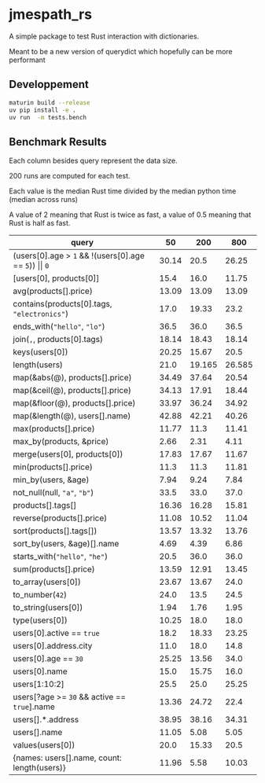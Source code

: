 # jmespath_rs

A simple package to test Rust interaction with dictionaries.

Meant to be a new version of querydict which hopefully can be more performant

## Developpement

```bash
maturin build --release
uv pip install -e .
uv run  -m tests.bench
```

## Benchmark Results

Each column besides query represent the data size.

200 runs are computed for each test.

Each value is the median Rust time divided by the median python time (median across runs)

A value of 2 meaning that Rust is twice as fast, a value of 0.5 meaning that Rust is half as fast.

<!-- BENCHMARK_RESULTS -->
| query | 50 | 200 | 800 |
|---|---|---|---|
| (users[0].age > `1` && !(users[0].age == `5`)) \|\| `0` | 30.14 | 20.5 | 26.25 |
| [users[0], products[0]] | 15.4 | 16.0 | 11.75 |
| avg(products[].price) | 13.09 | 13.09 | 13.09 |
| contains(products[0].tags, `"electronics"`) | 17.0 | 19.33 | 23.2 |
| ends_with(`"hello"`, `"lo"`) | 36.5 | 36.0 | 36.5 |
| join(`,`, products[0].tags) | 18.14 | 18.43 | 18.14 |
| keys(users[0]) | 20.25 | 15.67 | 20.5 |
| length(users) | 21.0 | 19.165 | 26.585 |
| map(&abs(@), products[].price) | 34.49 | 37.64 | 20.54 |
| map(&ceil(@), products[].price) | 34.13 | 17.91 | 18.44 |
| map(&floor(@), products[].price) | 33.97 | 36.24 | 34.92 |
| map(&length(@), users[].name) | 42.88 | 42.21 | 40.26 |
| max(products[].price) | 11.77 | 11.3 | 11.41 |
| max_by(products, &price) | 2.66 | 2.31 | 4.11 |
| merge(users[0], products[0]) | 17.83 | 17.67 | 11.67 |
| min(products[].price) | 11.3 | 11.3 | 11.81 |
| min_by(users, &age) | 7.94 | 9.24 | 7.84 |
| not_null(null, `"a"`, `"b"`) | 33.5 | 33.0 | 37.0 |
| products[].tags[] | 16.36 | 16.28 | 15.81 |
| reverse(products[].price) | 11.08 | 10.52 | 11.04 |
| sort(products[].tags[]) | 13.57 | 13.32 | 13.76 |
| sort_by(users, &age)[].name | 4.69 | 4.39 | 6.86 |
| starts_with(`"hello"`, `"he"`) | 20.5 | 36.0 | 36.0 |
| sum(products[].price) | 13.59 | 12.91 | 13.45 |
| to_array(users[0]) | 23.67 | 13.67 | 24.0 |
| to_number(`42`) | 24.0 | 13.5 | 24.5 |
| to_string(users[0]) | 1.94 | 1.76 | 1.95 |
| type(users[0]) | 10.25 | 18.0 | 18.0 |
| users[0].active == `true` | 18.2 | 18.33 | 23.25 |
| users[0].address.city | 11.0 | 18.0 | 14.8 |
| users[0].age == `30` | 25.25 | 13.56 | 34.0 |
| users[0].name | 15.0 | 15.75 | 16.0 |
| users[1:10:2] | 25.5 | 25.0 | 25.25 |
| users[?age >= `30` && active == `true`].name | 13.36 | 24.72 | 22.4 |
| users[].\*.address | 38.95 | 38.16 | 34.31 |
| users[].name | 11.05 | 5.08 | 5.05 |
| values(users[0]) | 20.0 | 15.33 | 20.5 |
| {names: users[].name, count: length(users)} | 11.96 | 5.58 | 10.03 |

<!-- END_BENCHMARK_RESULTS -->